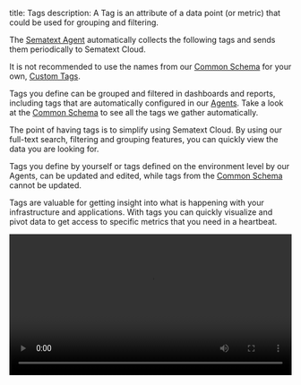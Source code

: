 title: Tags 
description: A Tag is an attribute of a data point (or metric) that could be used for grouping and filtering.

The [Sematext Agent](../agents/sematext-agent) automatically collects the following tags and sends them periodically to Sematext Cloud. 

It is not recommended to use the names from our [Common Schema](./common-schema) for your own, [Custom Tags](./custom-tags).

Tags you define can be grouped and filtered in dashboards and reports, including tags that are automatically configured in our [Agents](../agents). Take a look at the [Common Schema](./common-schema) to see all the tags we gather automatically.

The point of having tags is to simplify using Sematext Cloud. By using our full-text search, filtering and grouping features, you can quickly view the data you are looking for.

Tags you define by yourself or tags defined on the environment level by our Agents, can be updated and edited, while tags from the [Common Schema](./common-schema) cannot be updated.

Tags are valuable for getting insight into what is happening with your infrastructure and applications. With tags you can quickly visualize and pivot data to get access to specific metrics that you need in a heartbeat.

<video style="display:block; width:100%; height:auto;" controls autoplay loop>
  <source src="https://cdn.sematext.com/videos/groupbytags2.mp4" type="video/mp4" />
</video>
